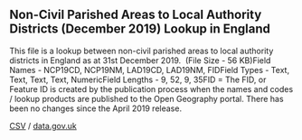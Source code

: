 ## Non-Civil Parished Areas to Local Authority Districts (December 2019) Lookup in England

This file is a lookup between non-civil parished areas to local authority districts in England as at 31st December 2019.  (File Size - 56 KB)Field Names - NCP19CD, NCP19NM, LAD19CD, LAD19NM, FIDField Types - Text, Text, Text, Text, NumericField Lengths - 9, 52, 9, 35FID = The FID, or Feature ID is created by the publication process when the names and codes / lookup products are published to the Open Geography portal. There has been no changes since the April 2019 release.

[CSV](../csv/134.csv) / [data.gov.uk](https://data.gov.uk/dataset/ee1339b8-0900-4938-bfe2-683a1a0f9e05/non-civil-parished-areas-to-local-authority-districts-december-2019-lookup-in-england)

